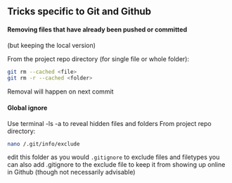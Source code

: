 ## Tricks specific to Git and Github

#### Removing files that have already been pushed or committed
(but keeping the local version)

From the project repo directory (for single file or whole folder):
```bash
git rm --cached <file>
git rm -r --cached <folder>
```
Removal will happen on next commit


#### Global ignore
Use terminal -ls -a to reveal hidden files and folders
From project repo directory:
```bash
nano /.git/info/exclude
```
edit this folder as you would ` .gitignore ` to exclude files and filetypes
you can also add .gitignore to the exclude file to keep it from showing up online in Github (though not necessarily advisable)
